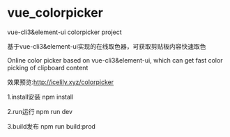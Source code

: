 # vue_colorpicker
vue-cli3&element-ui colorpicker project

基于vue-cli3&element-ui实现的在线取色器，可获取剪贴板内容快速取色

Online color picker based on vue-cli3&element-ui, which can get fast color picking of clipboard content

效果预览:http://icelily.xyz/colorpicker

1.install安装 npm install

2.run运行 npm run dev

3.build发布 npm run build:prod
